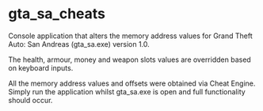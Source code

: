 # gta_sa_cheats
Console application that alters the memory address values for Grand Theft Auto: San Andreas (gta_sa.exe) version 1.0.

The health, armour, money and weapon slots values are overridden based on keyboard inputs.

All the memory address values and offsets were obtained via Cheat Engine. Simply run the application whilst gta_sa.exe is open and full functionality should occur.   
